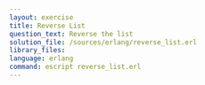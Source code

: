 ```yaml
---
layout: exercise
title: Reverse List
question_text: Reverse the list
solution_file: /sources/erlang/reverse_list.erl
library_files:
language: erlang
command: escript reverse_list.erl
---
```

